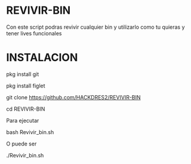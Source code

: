 # REVIVIR-BIN
Con este script podras revivir cualquier bin y utilizarlo como tu quieras y tener lives funcionales 
# INSTALACION

pkg install git 

pkg install figlet

git clone https://github.com/HACKDRES2/REVIVIR-BIN

cd REVIVIR-BIN

Para ejecutar 

bash Revivir_bin.sh 

O puede ser

./Revivir_bin.sh
